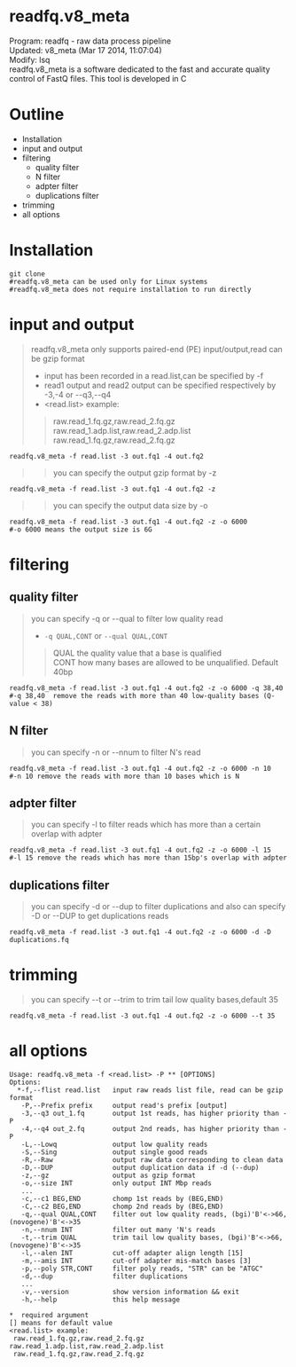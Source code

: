 readfq.v8_meta
====
Program: readfq - raw data process pipeline  
Updated: v8_meta (Mar 17 2014, 11:07:04)  
Modify: lsq  
readfq.v8_meta is a software dedicated to the fast and accurate quality control of FastQ files. This tool is developed in C  

Outline
===
* Installation  
* input and output  
* filtering  
    * quality filter    
    * N filter  
    * adpter filter  
    * duplications filter    
* trimming  
* all options  

# Installation

    git clone  
    #readfq.v8_meta can be used only for Linux systems  
    #readfq.v8_meta does not require installation to run directly  

# input and output

>readfq.v8_meta only supports  paired-end (PE) input/output,read can be gzip format  
>* input has been recorded in a read.list,can be specified by -f  
>* read1 output and read2 output can be specified respectively by -3,-4 or --q3,--q4  
>* <read.list> example:  
>>raw.read_1.fq.gz,raw.read_2.fq.gz raw.read_1.adp.list,raw.read_2.adp.list  
>>raw.read_1.fq.gz,raw.read_2.fq.gz  

    readfq.v8_meta -f read.list -3 out.fq1 -4 out.fq2  
>>you can specify the output gzip format by -z  

    readfq.v8_meta -f read.list -3 out.fq1 -4 out.fq2 -z  
>>you can specify  the output data size by -o  

    readfq.v8_meta -f read.list -3 out.fq1 -4 out.fq2 -z -o 6000  
    #-o 6000 means the output size is 6G  

# filtering

## quality filter  
>you can specify -q or --qual to filter low quality read  
>* `-q QUAL,CONT` or `--qual QUAL,CONT`  
>>QUAL the quality value that a base is qualified  
>>CONT how many bases are allowed to be unqualified. Default 40bp  

    readfq.v8_meta -f read.list -3 out.fq1 -4 out.fq2 -z -o 6000 -q 38,40   
    #-q 38,40  remove the reads with more than 40 low-quality bases (Q-value < 38)    
## N filter  
>you can specify -n or --nnum to filter N's read  

    readfq.v8_meta -f read.list -3 out.fq1 -4 out.fq2 -z -o 6000 -n 10  
    #-n 10 remove the reads with more than 10 bases which is N  
    
## adpter filter  
>you can specify -l to filter reads which has more than a certain overlap with adpter  

    readfq.v8_meta -f read.list -3 out.fq1 -4 out.fq2 -z -o 6000 -l 15  
    #-l 15 remove the reads which has more than 15bp's overlap with adpter  
    
## duplications filter  
>you can specify -d or --dup  to filter duplications and also can specify -D or --DUP to get duplications reads  

    readfq.v8_meta -f read.list -3 out.fq1 -4 out.fq2 -z -o 6000 -d -D duplications.fq 

# trimming  
>you can specify --t or --trim to trim tail low quality bases,default 35  

    readfq.v8_meta -f read.list -3 out.fq1 -4 out.fq2 -z -o 6000 --t 35  

# all options  

    Usage: readfq.v8_meta -f <read.list> -P ** [OPTIONS]
    Options:
      *-f,--flist read.list   input raw reads list file, read can be gzip format
       -P,--Prefix prefix     output read's prefix [output]
       -3,--q3 out_1.fq       output 1st reads, has higher priority than -P
       -4,--q4 out_2.fq       output 2nd reads, has higher priority than -P
       -L,--Lowq              output low quality reads
       -S,--Sing              output single good reads
       -R,--Raw               output raw data corresponding to clean data
       -D,--DUP               output duplication data if -d (--dup)
       -z,--gz                output as gzip format
       -o,--size INT          only output INT Mbp reads
       ...
       -c,--c1 BEG,END        chomp 1st reads by (BEG,END)
       -C,--c2 BEG,END        chomp 2nd reads by (BEG,END)
       -q,--qual QUAL,CONT    filter out low quality reads, (bgi)'B'<->66, (novogene)'B'<->35
       -n,--nnum INT          filter out many 'N's reads
       -t,--trim QUAL         trim tail low quality bases, (bgi)'B'<->66, (novogene)'B'<->35
       -l,--alen INT          cut-off adapter align length [15]
       -m,--amis INT          cut-off adapter mis-match bases [3]
       -p,--poly STR,CONT     filter poly reads, "STR" can be "ATGC"
       -d,--dup               filter duplications
       ...
       -v,--version           show version information && exit
       -h,--help              this help message

    *  required argument
    [] means for default value
    <read.list> example:
     raw.read_1.fq.gz,raw.read_2.fq.gz raw.read_1.adp.list,raw.read_2.adp.list
     raw.read_1.fq.gz,raw.read_2.fq.gz
